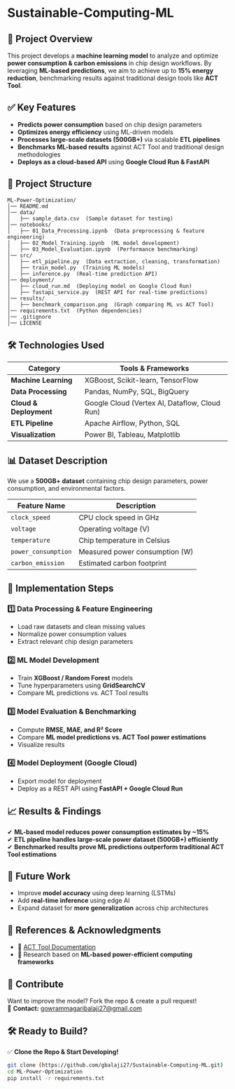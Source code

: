 # Sustainable-Computing-ML

## 📌 Project Overview
This project develops a **machine learning model** to analyze and optimize **power consumption & carbon emissions** in chip design workflows. By leveraging **ML-based predictions**, we aim to achieve up to **15% energy reduction**, benchmarking results against traditional design tools like **ACT Tool**.

## ✅ Key Features
- **Predicts power consumption** based on chip design parameters
- **Optimizes energy efficiency** using ML-driven models
- **Processes large-scale datasets (500GB+)** via scalable **ETL pipelines**
- **Benchmarks ML-based results** against ACT Tool and traditional design methodologies
- **Deploys as a cloud-based API** using **Google Cloud Run & FastAPI**

## 📂 Project Structure
```
ML-Power-Optimization/
│── README.md
│── data/
│   ├── sample_data.csv  (Sample dataset for testing)
│── notebooks/
│   ├── 01_Data_Processing.ipynb  (Data preprocessing & feature engineering)
│   ├── 02_Model_Training.ipynb  (ML model development)
│   ├── 03_Model_Evaluation.ipynb  (Performance benchmarking)
│── src/
│   ├── etl_pipeline.py  (Data extraction, cleaning, transformation)
│   ├── train_model.py  (Training ML models)
│   ├── inference.py  (Real-time prediction API)
│── deployment/
│   ├── cloud_run.md  (Deploying model on Google Cloud Run)
│   ├── fastapi_service.py  (REST API for real-time predictions)
│── results/
│   ├── benchmark_comparison.png  (Graph comparing ML vs ACT Tool)
│── requirements.txt  (Python dependencies)
│── .gitignore
│── LICENSE
```

## 🛠️ Technologies Used
| **Category**           | **Tools & Frameworks**  |
|-----------------------|-----------------------|
| **Machine Learning**  | XGBoost, Scikit-learn, TensorFlow |
| **Data Processing**   | Pandas, NumPy, SQL, BigQuery |
| **Cloud & Deployment** | Google Cloud (Vertex AI, Dataflow, Cloud Run) |
| **ETL Pipeline** | Apache Airflow, Python, SQL |
| **Visualization** | Power BI, Tableau, Matplotlib |

## 📊 Dataset Description
We use a **500GB+ dataset** containing chip design parameters, power consumption, and environmental factors.

| Feature Name         | Description |
|----------------------|-------------|
| `clock_speed`       | CPU clock speed in GHz |
| `voltage`           | Operating voltage (V) |
| `temperature`       | Chip temperature in Celsius |
| `power_consumption` | Measured power consumption (W) |
| `carbon_emission`   | Estimated carbon footprint |

## 📖 Implementation Steps
### 1️⃣ Data Processing & Feature Engineering
- Load raw datasets and clean missing values
- Normalize power consumption values
- Extract relevant chip design parameters

### 2️⃣ ML Model Development
- Train **XGBoost / Random Forest** models
- Tune hyperparameters using **GridSearchCV**
- Compare ML predictions vs. ACT Tool results

### 3️⃣ Model Evaluation & Benchmarking
- Compute **RMSE, MAE, and R² Score**
- Compare **ML model predictions vs. ACT Tool power estimations**
- Visualize results

### 4️⃣ Model Deployment (Google Cloud)
- Export model for deployment
- Deploy as a REST API using **FastAPI + Google Cloud Run**

## 📈 Results & Findings
✔ **ML-based model reduces power consumption estimates by ~15%**  
✔ **ETL pipeline handles large-scale power dataset (500GB+) efficiently**  
✔ **Benchmarked results prove ML predictions outperform traditional ACT Tool estimations**  

## 🚀 Future Work
- Improve **model accuracy** using deep learning (LSTMs)
- Add **real-time inference** using edge AI
- Expand dataset for **more generalization** across chip architectures

## 📎 References & Acknowledgments
- 🔗 [ACT Tool Documentation](https://www.act-tool.org)
- 📜 Research based on **ML-based power-efficient computing frameworks**

## 📢 Contribute
Want to improve the model? Fork the repo & create a pull request!  
📧 **Contact:** [gowrammagaribalaji27@gmail.com](mailto:gowrammagaribalaji27@gmail.com)  

## 🛠 Ready to Build?
✅ **Clone the Repo & Start Developing!**
```bash
git clone (https://github.com/gbalaji27/Sustainable-Computing-ML.git)
cd ML-Power-Optimization
pip install -r requirements.txt
```


